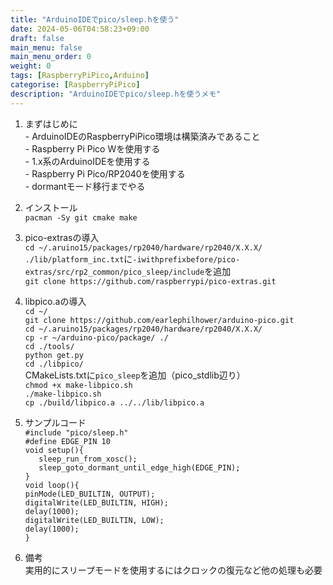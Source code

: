 ```yaml
---
title: "ArduinoIDEでpico/sleep.hを使う"
date: 2024-05-06T04:58:23+09:00
draft: false
main_menu: false
main_menu_order: 0
weight: 0
tags: [RaspberryPiPico,Arduino]
categorise: [RaspberryPiPico]
description: "ArduinoIDEでpico/sleep.hを使うメモ"
---
```

1. まずはじめに  
        - ArduinoIDEのRaspberryPiPico環境は構築済みであること  
        - Raspberry Pi Pico Wを使用する  
        - 1.x系のArduinoIDEを使用する  
        - Raspberry Pi Pico/RP2040を使用する  
        - dormantモード移行までやる  
<!--more-->
2. インストール  
        `pacman -Sy git cmake make`  

3. pico-extrasの導入  
        `cd ~/.aruino15/packages/rp2040/hardware/rp2040/X.X.X/`  
        `./lib/platform_inc.txt`に`-iwithprefixbefore/pico-extras/src/rp2_common/pico_sleep/include`を追加  
        `git clone https://github.com/raspberrypi/pico-extras.git`  

4. libpico.aの導入  
        `cd ~/`  
        `git clone https://github.com/earlephilhower/arduino-pico.git`  
        `cd ~/.aruino15/packages/rp2040/hardware/rp2040/X.X.X/`  
        `cp -r ~/arduino-pico/package/ ./`  
        `cd ./tools/`  
        `python get.py`  
        `cd ./libpico/`  
        CMakeLists.txtに`pico_sleep`を追加（pico_stdlib辺り）  
        `chmod +x make-libpico.sh`  
        `./make-libpico.sh`  
        `cp ./build/libpico.a ../../lib/libpico.a`  

4. サンプルコード  
	`#include "pico/sleep.h"`  
	`#define EDGE_PIN 10`  
	`void setup(){`  
	`	sleep_run_from_xosc();`  
	`	sleep_goto_dormant_until_edge_high(EDGE_PIN);`  
	`}`  
	`void loop(){`  
	`pinMode(LED_BUILTIN, OUTPUT);`  
	`digitalWrite(LED_BUILTIN, HIGH);`  
	`delay(1000);`  
	`digitalWrite(LED_BUILTIN, LOW);`  
	`delay(1000);`  
	`}`  

5. 備考  
	実用的にスリープモードを使用するにはクロックの復元など他の処理も必要  



